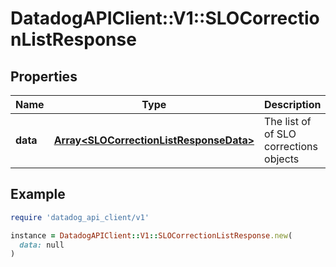 # DatadogAPIClient::V1::SLOCorrectionListResponse

## Properties

| Name | Type | Description | Notes |
| ---- | ---- | ----------- | ----- |
| **data** | [**Array&lt;SLOCorrectionListResponseData&gt;**](SLOCorrectionListResponseData.md) | The list of of SLO corrections objects | [optional] |

## Example

```ruby
require 'datadog_api_client/v1'

instance = DatadogAPIClient::V1::SLOCorrectionListResponse.new(
  data: null
)
```

